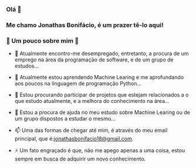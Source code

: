 ### Olá 👋
### Me chamo Jonathas Bonifácio, é um prazer tê-lo aqui!

### 💬 Um pouco sobre mim 💬

- 🔭 Atualmente encontro-me desempregado, entretanto, a procura de um emprego na área da programação de software, e de um grupo de estudos...

- 🌱 Atualmente estou aprendendo Machine Learing e me aprofundando aos poucos na linguagem de programação Python...

- 👯 Estou procurando participar de projetos que estejam relacionados a o que estudo atualmente, e a melhora do conhecimento na área...

- 🤔 Estou a procura de ajuda no meu estudo sobre Machine Learing ou de um grupo dispostos a estudar o mesmo...

- 📫 Uma das formas de chegar até mim, é através do meu email principal, que é:jonathasbonifacio18@gmail.com.

- ⚡ Um fato engraçado é que, não me apego apenas a uma coisa, estou sempre em busca de adquirir um novo conhecimento.
